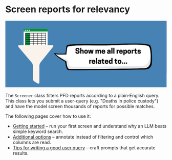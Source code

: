 # Screen reports for relevancy

![Screener](../assets/screener.png)


The `Screener` class filters PFD reports according to a plain‑English query. This class lets you submit a user-query (e.g. "Deaths in police custody") and have the model screen thousands of reports for possible matches.

The following pages cover how to use it:

- [Getting started](basics.md) – run your first screen and understand why an LLM beats simple keyword search.
- [Additional options](options.md) – annotate instead of filtering and control which columns are read.
- [Tips for writing a good user query](tips.md) – craft prompts that get accurate results.
